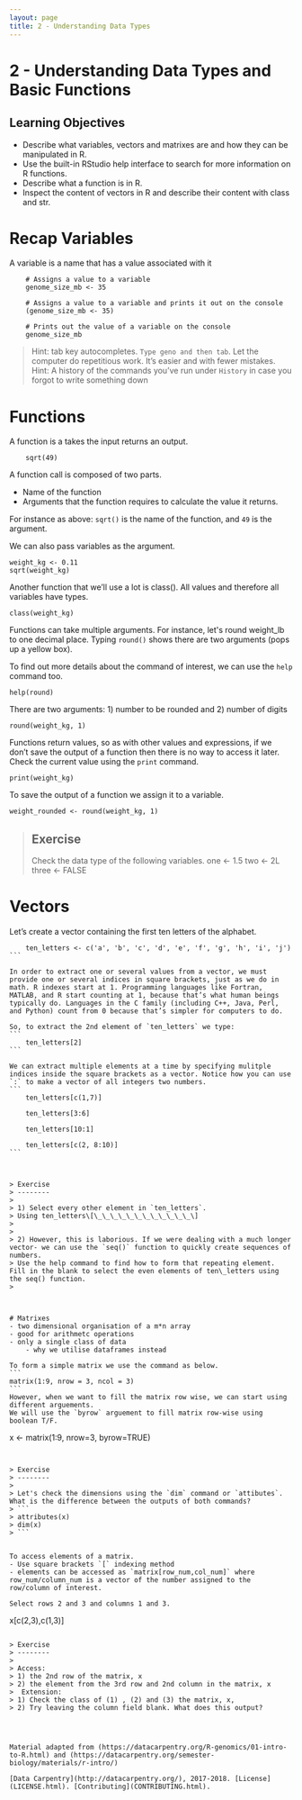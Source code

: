 ```yaml
---
layout: page
title: 2 - Understanding Data Types
---
```


2 - Understanding Data Types and Basic Functions
================================================

## Learning Objectives
- Describe what variables, vectors and matrixes are and how they can be manipulated in R.
- Use the built-in RStudio help interface to search for more information on R functions.
- Describe what a function is in R.
- Inspect the content of vectors in R and describe their content with class and str.



# Recap Variables
A variable is a name that has a value associated with it
```
    # Assigns a value to a variable
    genome_size_mb <- 35

    # Assigns a value to a variable and prints it out on the console
    (genome_size_mb <- 35)

    # Prints out the value of a variable on the console
    genome_size_mb

```

> Hint: tab key autocompletes. `Type geno and then tab`. Let the computer do repetitious work. It’s easier and with fewer mistakes.
>Hint: A history of the commands you’ve run under `History` in case you forgot to write something down



# Functions 
A function is a takes the input returns an output. 
```
    sqrt(49)
```

A function call is composed of two parts.
- Name of the function
- Arguments that the function requires to calculate the value it returns.

For instance as above: 
    `sqrt()` is the name of the function, and `49` is the argument.

We can also pass variables as the argument.
```
weight_kg <- 0.11
sqrt(weight_kg)
```

Another function that we’ll use a lot is class(). All values and therefore all variables have types.

```
class(weight_kg)
```

Functions can take multiple arguments. For instance, let's round weight_lb to one decimal place.
Typing `round()` shows there are two arguments (pops up a yellow box).


To find out more details about the command of interest, we can use the `help` command too. 

```
help(round)
```

There are two arguments: 1) number to be rounded and 2) number of digits
```
round(weight_kg, 1)
```

Functions return values, so as with other values and expressions, if we don’t save the output of a function then there is no way to access it later.
Check the current value using the `print` command.
```
print(weight_kg)
```

To save the output of a function we assign it to a variable.
```
weight_rounded <- round(weight_kg, 1)
```


> Exercise
> --------
> 
> Check the data type of the following variables. 
> one <- 1.5
> two <- 2L
> three <- FALSE
> 




# Vectors

Let’s create a vector containing the first ten letters of the alphabet.

````
    ten_letters <- c('a', 'b', 'c', 'd', 'e', 'f', 'g', 'h', 'i', 'j')
```

In order to extract one or several values from a vector, we must provide one or several indices in square brackets, just as we do in math. R indexes start at 1. Programming languages like Fortran, MATLAB, and R start counting at 1, because that’s what human beings typically do. Languages in the C family (including C++, Java, Perl, and Python) count from 0 because that’s simpler for computers to do.

So, to extract the 2nd element of `ten_letters` we type:
```
    ten_letters[2]
```

We can extract multiple elements at a time by specifying mulitple indices inside the square brackets as a vector. Notice how you can use `:` to make a vector of all integers two numbers.
```
    ten_letters[c(1,7)]
    
    ten_letters[3:6]
    
    ten_letters[10:1]
    
    ten_letters[c(2, 8:10)]
```



> Exercise
> --------
> 
> 1) Select every other element in `ten_letters`.
> Using ten_letters\[\_\_\_\_\_\_\_\_\_\_\_\_\]
> 
> 
> 2) However, this is laborious. If we were dealing with a much longer vector- we can use the `seq()` function to quickly create sequences of numbers.
> Use the help command to find how to form that repeating element. Fill in the blank to select the even elements of ten\_letters using the seq() function.
>



# Matrixes 
- two dimensional organisation of a m*n array
- good for arithmetc operations
- only a single class of data
    - why we utilise dataframes instead

To form a simple matrix we use the command as below.
```
matrix(1:9, nrow = 3, ncol = 3)
```
However, when we want to fill the matrix row wise, we can start using different arguements. 
We will use the `byrow` arguement to fill matrix row-wise using boolean T/F. 
````
x <- matrix(1:9, nrow=3, byrow=TRUE)    
```


> Exercise
> --------
> 
> Let's check the dimensions using the `dim` command or `attibutes`. What is the difference between the outputs of both commands?
> ```
> attributes(x)
> dim(x)
> ```


To access elements of a matrix. 
- Use square brackets `[` indexing method
- elements can be accessed as `matrix[row_num,col_num]` where row_num/column_num is a vector of the number assigned to the row/column of interest.

Select rows 2 and 3 and columns 1 and 3.
```
x[c(2,3),c(1,3)]    
```

> Exercise
> --------
> 
> Access:
> 1) the 2nd row of the matrix, x
> 2) the element from the 3rd row and 2nd column in the matrix, x
>  Extension:
> 1) Check the class of (1) , (2) and (3) the matrix, x, 
> 2) Try leaving the column field blank. What does this output?




Material adapted from (https://datacarpentry.org/R-genomics/01-intro-to-R.html) and (https://datacarpentry.org/semester-biology/materials/r-intro/)

[Data Carpentry](http://datacarpentry.org/), 2017-2018. [License](LICENSE.html). [Contributing](CONTRIBUTING.html).  

